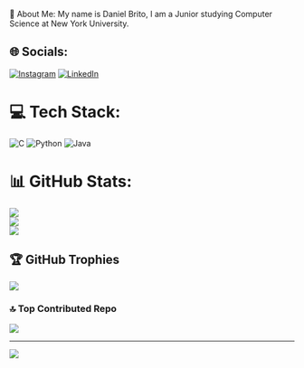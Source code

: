 💫 About Me:
My name is Daniel Brito, I am a Junior studying Computer Science at New York University.


## 🌐 Socials:
[![Instagram](https://img.shields.io/badge/Instagram-%23E4405F.svg?logo=Instagram&logoColor=white)](https://instagram.com/dannybrito_) [![LinkedIn](https://img.shields.io/badge/LinkedIn-%230077B5.svg?logo=linkedin&logoColor=white)](https://linkedin.com/in/https://www.linkedin.com/in/daniel-brito-5a4160221/) 

# 💻 Tech Stack:
![C](https://img.shields.io/badge/c-%2300599C.svg?style=for-the-badge&logo=c&logoColor=white) ![Python](https://img.shields.io/badge/python-3670A0?style=for-the-badge&logo=python&logoColor=ffdd54) ![Java](https://img.shields.io/badge/java-%23ED8B00.svg?style=for-the-badge&logo=openjdk&logoColor=white)
# 📊 GitHub Stats:
![](https://github-readme-stats.vercel.app/api?username=danny031103&theme=blue-green&hide_border=true&include_all_commits=false&count_private=true)<br/>
![](https://github-readme-streak-stats.herokuapp.com/?user=danny031103&theme=blue-green&hide_border=true)<br/>
![](https://github-readme-stats.vercel.app/api/top-langs/?username=danny031103&theme=blue-green&hide_border=true&include_all_commits=false&count_private=true&layout=compact)

## 🏆 GitHub Trophies
![](https://github-profile-trophy.vercel.app/?username=danny031103&theme=tokyonight&no-frame=false&no-bg=true&margin-w=4)

### 🔝 Top Contributed Repo
![](https://github-contributor-stats.vercel.app/api?username=danny031103&limit=5&theme=dark&combine_all_yearly_contributions=true)

---
[![](https://visitcount.itsvg.in/api?id=danny031103&icon=0&color=0)](https://visitcount.itsvg.in)

<!-- Proudly created with GPRM ( https://gprm.itsvg.in ) -->
